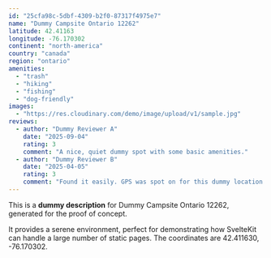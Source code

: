 ```yaml
---
id: "25cfa98c-5dbf-4309-b2f0-87317f4975e7"
name: "Dummy Campsite Ontario 12262"
latitude: 42.41163
longitude: -76.170302
continent: "north-america"
country: "canada"
region: "ontario"
amenities:
  - "trash"
  - "hiking"
  - "fishing"
  - "dog-friendly"
images:
  - "https://res.cloudinary.com/demo/image/upload/v1/sample.jpg"
reviews:
  - author: "Dummy Reviewer A"
    date: "2025-09-04"
    rating: 3
    comment: "A nice, quiet dummy spot with some basic amenities."
  - author: "Dummy Reviewer B"
    date: "2025-04-05"
    rating: 3
    comment: "Found it easily. GPS was spot on for this dummy location."
---
```


This is a **dummy description** for Dummy Campsite Ontario 12262, generated for the proof of concept.

It provides a serene environment, perfect for demonstrating how SvelteKit can handle a large number of static pages. The coordinates are 42.411630, -76.170302.
